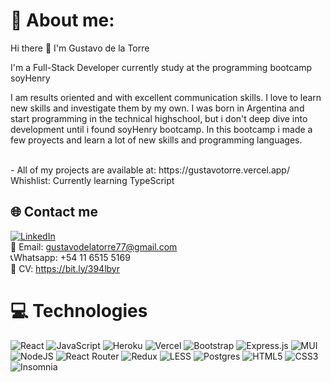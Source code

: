 # 🎩 About me: 
<p> Hi there 👋 I'm Gustavo de la Torre </p>
<p> I'm a Full-Stack Developer currently study at the programming bootcamp soyHenry</p>
<p> I am results oriented and with excellent communication skills. I love to learn new skills and investigate them by my own. I was born in Argentina and start programming in the technical highschool, but i don't deep dive into development until i found soyHenry bootcamp. In this bootcamp i made a few proyects and learn a lot of new skills and programming languages.</p>
<br>
- All of my projects are available at: https://gustavotorre.vercel.app/
<br>
Whishlist: Currently learning TypeScript

## 🌐 Contact me
[![LinkedIn](https://img.shields.io/badge/LinkedIn-%230077B5.svg?logo=linkedin&logoColor=white)](https://linkedin.com/in/gustavo-fabian-de-la-torre/) 
<br>
📩 Email: gustavodelatorre77@gmail.com
<br>
 📞Whatsapp: +54 11 6515 5169
 <br>
 📃 CV: https://bit.ly/394lbyr

# 💻 Technologies
![React](https://camo.githubusercontent.com/67a01fa7cf337616274f39c070a11638f2e65720e414ef55b8dd3f9c2a803b2a/68747470733a2f2f696d672e736869656c64732e696f2f7374617469632f76313f7374796c653d666f722d7468652d6261646765266d6573736167653d526561637426636f6c6f723d323232323232266c6f676f3d5265616374266c6f676f436f6c6f723d363144414642266c6162656c3d) ![JavaScript](https://camo.githubusercontent.com/3aaee8bf7885dcf0cea8a5647c4514b7d800b1a730d38bce7dadf6bff883378d/68747470733a2f2f696d672e736869656c64732e696f2f7374617469632f76313f7374796c653d666f722d7468652d6261646765266d6573736167653d4a61766153637269707426636f6c6f723d323232323232266c6f676f3d4a617661536372697074266c6f676f436f6c6f723d463744463145266c6162656c3d) ![Heroku](https://camo.githubusercontent.com/19764c8c39927763a01a6468b533a874ecc23d80143f9ae260eec76b696c7d82/68747470733a2f2f696d672e736869656c64732e696f2f7374617469632f76313f7374796c653d666f722d7468652d6261646765266d6573736167653d4865726f6b7526636f6c6f723d343330303938266c6f676f3d4865726f6b75266c6f676f436f6c6f723d464646464646266c6162656c3d) ![Vercel](https://camo.githubusercontent.com/ac911ed7941e047950a141607fed83bc6cd654187b72dd758f7810476ebffaef/68747470733a2f2f696d672e736869656c64732e696f2f7374617469632f76313f7374796c653d666f722d7468652d6261646765266d6573736167653d56657263656c26636f6c6f723d303030303030266c6f676f3d56657263656c266c6f676f436f6c6f723d464646464646266c6162656c3d) ![Bootstrap](https://camo.githubusercontent.com/8d0e8bf4a315e73ce23e6d5e3193279d53d066717f7f806d7af7305d9334e7cb/68747470733a2f2f696d672e736869656c64732e696f2f7374617469632f76313f7374796c653d666f722d7468652d6261646765266d6573736167653d426f6f74737472617026636f6c6f723d373935324233266c6f676f3d426f6f747374726170266c6f676f436f6c6f723d464646464646266c6162656c3d) ![Express.js](https://camo.githubusercontent.com/0a95585d6b3a07028298a45d60b85a1331358bc336549d64dbbc27977f1495f3/68747470733a2f2f696d672e736869656c64732e696f2f7374617469632f76313f7374796c653d666f722d7468652d6261646765266d6573736167653d4578707265737326636f6c6f723d303030303030266c6f676f3d45787072657373266c6f676f436f6c6f723d464646464646266c6162656c3d) ![MUI](https://camo.githubusercontent.com/208852c2348eb4c34115c18e7bc1364ef7ccc88a76a8e659a7ba13c4da7318c0/68747470733a2f2f696d672e736869656c64732e696f2f7374617469632f76313f7374796c653d666f722d7468652d6261646765266d6573736167653d4d554926636f6c6f723d303037464646266c6f676f3d4d5549266c6f676f436f6c6f723d464646464646266c6162656c3d) ![NodeJS](https://camo.githubusercontent.com/faec9d89bd2c7d47b91d988dcd0f27011c27e8191d45836cfa36bf2b3c2a92bd/68747470733a2f2f696d672e736869656c64732e696f2f7374617469632f76313f7374796c653d666f722d7468652d6261646765266d6573736167653d4e6f64652e6a7326636f6c6f723d333339393333266c6f676f3d4e6f64652e6a73266c6f676f436f6c6f723d464646464646266c6162656c3d) ![React Router](https://camo.githubusercontent.com/a5f1968a99631284ca552953929cff7b6abb375853bb0944fae0dc520c45c73b/68747470733a2f2f696d672e736869656c64732e696f2f7374617469632f76313f7374796c653d666f722d7468652d6261646765266d6573736167653d52656163742b526f7574657226636f6c6f723d434134323435266c6f676f3d52656163742b526f75746572266c6f676f436f6c6f723d464646464646266c6162656c3d) ![Redux](https://img.shields.io/static/v1?style=for-the-badge&message=Redux&color=764ABC&logo=Redux&logoColor=FFFFFF&label=) ![LESS](https://img.shields.io/static/v1?style=for-the-badge&message=Less&color=1D365D&logo=Less&logoColor=FFFFFF&label=) ![Postgres](https://img.shields.io/static/v1?style=for-the-badge&message=PostgreSQL&color=4169E1&logo=PostgreSQL&logoColor=FFFFFF&label=) ![HTML5](https://img.shields.io/static/v1?style=for-the-badge&message=HTML5&color=E34F26&logo=HTML5&logoColor=FFFFFF&label=) ![CSS3](https://img.shields.io/static/v1?style=for-the-badge&message=CSS3&color=1572B6&logo=CSS3&logoColor=FFFFFF&label=) ![Insomnia](https://camo.githubusercontent.com/0be2801c181e04467fd4d9849879fe9ca06439c39dfccdc90313b7c1a559fb90/68747470733a2f2f696d672e736869656c64732e696f2f7374617469632f76313f7374796c653d666f722d7468652d6261646765266d6573736167653d496e736f6d6e696126636f6c6f723d343030304246266c6f676f3d496e736f6d6e6961266c6f676f436f6c6f723d464646464646266c6162656c3d) 
